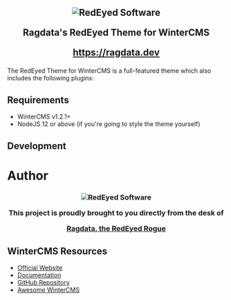 <h2 align="center">
<img src="https://aever.net/images/brand/banner/RedEyed-SW-D-960.png" alt="RedEyed Software">

Ragdata's RedEyed Theme for WinterCMS

https://ragdata.dev

</h2>

The RedEyed Theme for WinterCMS is a full-featured theme which also includes the following plugins:

## Requirements

- WinterCMS v1.2.1+
- NodeJS 12 or above (if you're going to style the theme yourself)

## Development


# Author

<h3 align="center">
    <img src="https://aever.net/images/brand/banner/Social-SW-01-1280.png" alt="RedEyed Software" />

This project is proudly brought to you directly from the desk of

<a href="https://github.ragdata.dev" target="_blank">Ragdata, the RedEyed Rogue</a>


## WinterCMS Resources

- [Official Website][wintercms]
- [Documentation][winterdocs]
- [GitHub Repository][wintergit]
- [Awesome WinterCMS][awesome-wintercms]











[awesome-wintercms]: https://github.com/wintercms/awesome-wintercms
[laravel]: https://laravel.com/
[wintercms]: https://wintercms.com/
[winterdocs]: https://wintercms.com/docs
[wintergit]: https://github.com/wintercms/winter

